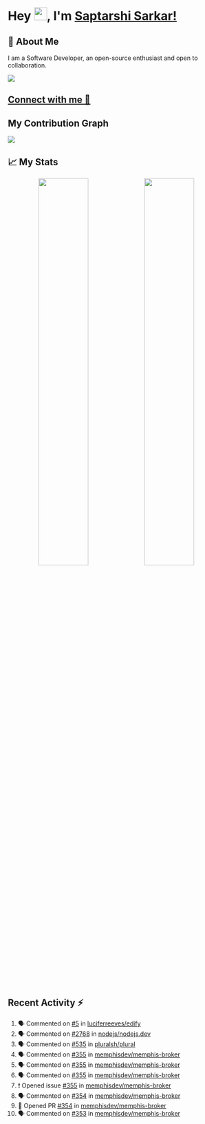 # Hey <img src="https://github.com/TheDudeThatCode/TheDudeThatCode/blob/master/Assets/Hi.gif" width="30">, I'm [Saptarshi Sarkar!](https://bio.link/saptarshi) 

## 🚀 About Me
I am a Software Developer, an open-source enthusiast and open to collaboration.

![](https://visitor-badge.laobi.icu/badge?page_id=saptarshisarkar12.saptarshisarkar12)

## [Connect with me 💬](https://bio.link/saptarshi) 

## My Contribution Graph 
<img src="https://activity-graph.herokuapp.com/graph?username=SaptarshiSarkar12&bg_color=0f2d3d&color=1cadfb&line=1cadfb&point=1cadfb&area=true&hide_border=true">

## 📈 My Stats
<p align="center">	
  <img width="48%" src="https://github-readme-stats.vercel.app/api?username=saptarshisarkar12&show_icons=true&theme=tokyonight" />
  <img width="48%" src="https://github-readme-streak-stats.herokuapp.com/?user=saptarshisarkar12&theme=tokyonight" />
</p>

## Recent Activity :zap:
<!--START_SECTION:activity-->
1. 🗣 Commented on [#5](https://github.com/luciferreeves/edify/issues/5) in [luciferreeves/edify](https://github.com/luciferreeves/edify)
2. 🗣 Commented on [#2768](https://github.com/nodejs/nodejs.dev/issues/2768) in [nodejs/nodejs.dev](https://github.com/nodejs/nodejs.dev)
3. 🗣 Commented on [#535](https://github.com/pluralsh/plural/issues/535) in [pluralsh/plural](https://github.com/pluralsh/plural)
4. 🗣 Commented on [#355](https://github.com/memphisdev/memphis-broker/issues/355) in [memphisdev/memphis-broker](https://github.com/memphisdev/memphis-broker)
5. 🗣 Commented on [#355](https://github.com/memphisdev/memphis-broker/issues/355) in [memphisdev/memphis-broker](https://github.com/memphisdev/memphis-broker)
6. 🗣 Commented on [#355](https://github.com/memphisdev/memphis-broker/issues/355) in [memphisdev/memphis-broker](https://github.com/memphisdev/memphis-broker)
7. ❗️ Opened issue [#355](https://github.com/memphisdev/memphis-broker/issues/355) in [memphisdev/memphis-broker](https://github.com/memphisdev/memphis-broker)
8. 🗣 Commented on [#354](https://github.com/memphisdev/memphis-broker/issues/354) in [memphisdev/memphis-broker](https://github.com/memphisdev/memphis-broker)
9. 💪 Opened PR [#354](https://github.com/memphisdev/memphis-broker/pull/354) in [memphisdev/memphis-broker](https://github.com/memphisdev/memphis-broker)
10. 🗣 Commented on [#353](https://github.com/memphisdev/memphis-broker/issues/353) in [memphisdev/memphis-broker](https://github.com/memphisdev/memphis-broker)
<!--END_SECTION:activity-->
